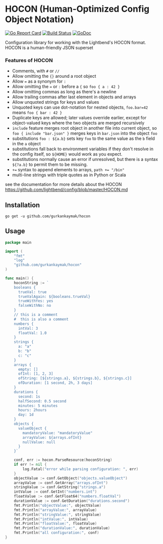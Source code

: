 # HOCON (Human-Optimized Config Object Notation)

[![Go Report Card](https://goreportcard.com/badge/github.com/gurkankaymak/hocon)](https://goreportcard.com/report/github.com/gurkankaymak/hocon)
[![Build Status](https://travis-ci.org/gurkankaymak/hocon.svg?branch=master)](https://travis-ci.org/gurkankaymak/hocon)
[![GoDoc](https://godoc.org/github.com/gurkankaymak/hocon?status.svg)](https://godoc.org/github.com/gurkankaymak/hocon)

Configuration library for working with the Lightbend's HOCON format. HOCON is a human-friendly JSON superset

### Features of HOCON

  - Comments, with `#` or `//`
  - Allow omitting the `{}` around a root object
  - Allow `=` as a synonym for `:`
  - Allow omitting the `=` or `:` before a `{` so
    `foo { a : 42 }`
  - Allow omitting commas as long as there's a newline
  - Allow trailing commas after last element in objects and arrays
  - Allow unquoted strings for keys and values
  - Unquoted keys can use dot-notation for nested objects,
    `foo.bar=42` means `foo { bar : 42 }`
  - Duplicate keys are allowed; later values override earlier,
    except for object-valued keys where the two objects are merged
    recursively
  - `include` feature merges root object in another file into
    current object, so `foo { include "bar.json" }` merges keys in
    `bar.json` into the object `foo`
  - substitutions `foo : ${a.b}` sets key `foo` to the same value
    as the `b` field in the `a` object
  - substitutions fall back to environment variables if they don't
    resolve in the config itself, so `${HOME}` would work as you
    expect.
  - substitutions normally cause an error if unresolved, but
    there is a syntax `${?a.b}` to permit them to be missing.
  - `+=` syntax to append elements to arrays, `path += "/bin"`
  - multi-line strings with triple quotes as in Python or Scala
  
  see the documentation for more details about the HOCON https://github.com/lightbend/config/blob/master/HOCON.md

## Installation
```go get -u github.com/gurkankaymak/hocon```

## Usage
```go
package main

import (
    "fmt"
    "log"
    "github.com/gurkankaymak/hocon"
)

func main() {
    hoconString := `
    booleans {
      trueVal: true
      trueValAgain: ${booleans.trueVal}
      trueWithYes: yes
      falseWithNo: no
    }
    // this is a comment
    #  this is also a comment
    numbers {
      intVal: 3
      floatVal: 1.0
    }
    strings {
      a: "a"
      b: "b"
      c: "c"
    }
    arrays {
      empty: []
      ofInt: [1, 2, 3]
      ofString: [${strings.a}, ${strings.b}, ${strings.c}]
      ofDuration: [1 second, 2h, 3 days]
    }
    durations {
      second: 1s
      halfSecond: 0.5 second
      minutes: 5 minutes
      hours: 2hours
      day: 1d
    }
    objects {
      valueObject {
        mandatoryValue: "mandatoryValue"
        arrayValue: ${arrays.ofInt}
        nullValue: null
      }
    }`

    conf, err := hocon.ParseResource(hoconString)
    if err != nil {
        log.Fatal("error while parsing configuration: ", err)
    }
    objectValue := conf.GetObject("objects.valueObject")
    arrayValue := conf.GetArray("arrays.ofInt")
    stringValue := conf.GetString("strings.a")
    intValue := conf.GetInt("numbers.int")
    floatValue := conf.GetFloat64("numbers.floatVal")
    durationValue := conf.GetDuration("durations.second")
    fmt.Println("objectValue:", objectValue)
    fmt.Println("arrayValue:", arrayValue)
    fmt.Println("stringValue:", stringValue)
    fmt.Println("intValue:", intValue)
    fmt.Println("floatValue:", floatValue)
    fmt.Println("durationValue:", durationValue)
    fmt.Println("all configuration:", conf)
}
```